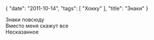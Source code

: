 {
   "date": "2011-10-14",
   "tags": [
      "Хокку"
   ],
   "title": "Знаки"
}

Знаки повсюду  
Вместо меня скажут все  
Несказанное
